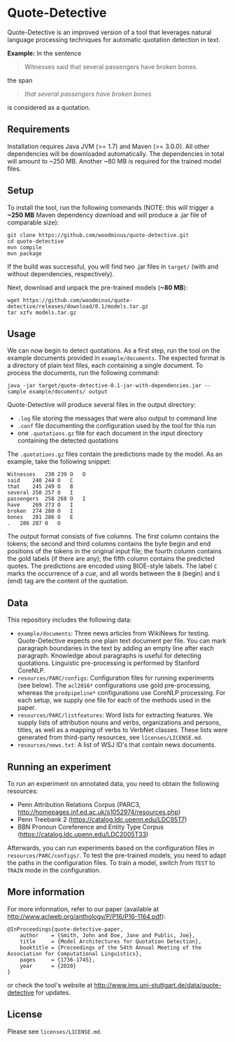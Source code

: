 Quote-Detective
=======

Quote-Detective is an improved version of a tool that leverages natural language processing techniques for automatic quotation detection in text.

**Example:** In the sentence

> Witnesses said that several passengers have broken bones.

the span

> *that several passengers have broken bones*

is considered as a quotation.

Requirements
------------

Installation requires Java JVM (>= 1.7) and Maven (>= 3.0.0). All other dependencies will be downloaded automatically. The dependencies in total will amount to ~250 MB. Another ~80 MB is required for the trained model files.

Setup
--------

To install the tool, run the following commands (NOTE: this will trigger a
**~250 MB** Maven dependency download and will produce a .jar file of comparable size):

	git clone https://github.com/woodminus/quote-detective.git
	cd quote-detective
	mvn compile
	mvn package
	
If the build was successful, you will find two .jar files in `target/` (with and without dependencies, respectively).

Next, download and unpack the pre-trained models (**~80 MB**):

	wget https://github.com/woodminus/quote-detective/releases/download/0.1/models.tar.gz
	tar xzfv models.tar.gz

Usage
-----

We can now begin to detect quotations. As a first step, run the tool on the example documents provided in `example/documents`. The expected format is a directory of plain text files, each containing a single document. To process the documents, run the following command:

	java -jar target/quote-detective-0.1-jar-with-dependencies.jar --sample example/documents/ output

Quote-Detective will produce several files in the output directory:

* `.log` file storing the messages that were also output to command line
* `.conf` file documenting the configuration used by the tool for this run
* one `.quotations.gz` file for each document in the input directory containing the detected quotations

The `.quotations.gz` files contain the predictions made by the model. As an example, take the following snippet:

	Witnesses	230	239	O	O
	said	240	244	O	C
	that	245	249	O	B
	several	250	257	O	I
	passengers	258	268	O	I
	have	269	273	O	I
	broken	274	280	O	I
	bones	281	286	O	E
	.	286	287	O	O
	
The output format consists of five columns. The first column contains the tokens; the second and third columns contains the byte begin and end positions of the tokens in the original input file; the fourth column contains the gold labels (if there are any); the fifth column contains the predicted quotes. The predictions are encoded using BIOE-style labels. The label `C` marks the occurrence of a *cue*, and all words between the `B` (begin) and `E` (end) tag are the content of the quotation.

Data
----

This repository includes the following data:

* `example/documents`: Three news articles from WikiNews for testing. Quote-Detective expects one plain text document per file. You can mark paragraph boundaries in the text by adding an empty line after each paragraph. Knowledge about paragraphs is useful for detecting quotations. Linguistic pre-processing is performed by Stanford CoreNLP.
* `resources/PARC/configs`: Configuration files for running experiments (see below). The `acl2016*` configurations use gold pre-processing, whereas the `predpipeline*` configurations use CoreNLP processing. For each setup, we supply one file for each of the methods used in the paper.
* `resources/PARC/listfeatures`: Word lists for extracting features. We supply lists of attribution nouns and verbs, organizations and persons, titles, as well as a mapping of verbs to VerbNet classes. These lists were generated from third-party resources, see `licenses/LICENSE.md`.
* `resources/news.txt`: A list of WSJ ID's that contain news documents.

Running an experiment
---------------------

To run an experiment on annotated data, you need to obtain the following resources:

* Penn Attribution Relations Corpus (PARC3, http://homepages.inf.ed.ac.uk/s1052974/resources.php)
* Penn Treebank 2 (https://catalog.ldc.upenn.edu/LDC95T7)
* BBN Pronoun Coreference and Entity Type Corpus (https://catalog.ldc.upenn.edu/LDC2005T33)

Afterwards, you can run experiments based on the configuration files in
`resources/PARC/configs/`. To test the pre-trained models, you need to adapt the paths in the configuration files. To train a model, switch from `TEST` to `TRAIN` mode in the configuration.

More information
----------------

For more information, refer to our paper (available at http://www.aclweb.org/anthology/P/P16/P16-1164.pdf):

	@InProceedings{quote-detective-paper,
		author    = {Smith, John and Doe, Jane and Public, Joe},
		title     = {Model Architectures for Quotation Detection},
		booktitle = {Proceedings of the 54th Annual Meeting of the Association for Computational Linguistics},
		pages     = {1736-1745},
		year      = {2020}
	}
	
or check the tool's website at http://www.ims.uni-stuttgart.de/data/quote-detective for updates.

License
-------

Please see `licenses/LICENSE.md`.